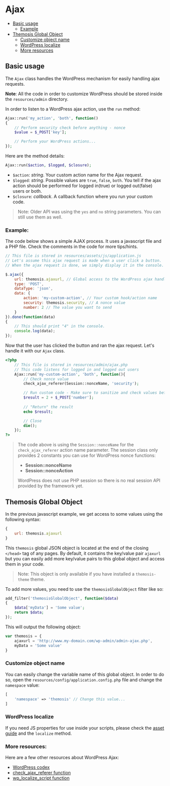 Ajax
====

- [Basic usage](#basic-usage)
	- [Example](#example)
- [Themosis Global Object](#themosis-global-object)
	- [Customize object name](#customize-object-name)
	- [WordPress localize](#wordpress-localize)
	- [More resources](#more-resources)

Basic usage
-----------

The `Ajax` class handles the WordPress mechanism for easily handling ajax requests.

**Note**: All the code in order to customize WordPress should be stored inside the `resources/admin` directory.

In order to listen to a WordPress ajax action, use the `run` method:

```php
Ajax::run('my_action', 'both', function()
{	
    // Perform security check before anything - nonce
    $value = $_POST['key'];

    // Perform your WordPress actions...
});
```

Here are the method details:
```php
Ajax::run($action, $logged, $closure);
```

* `$action`: _string_. Your custom action name for the Ajax request.
* `$logged`: _string_. Possible values are `true`, `false`, `both`. You tell if the ajax action should be performed for logged in(true) or logged out(false) users or both.
* `$closure`: _callback_. A callback function where you run your custom code.

> Note: Older API was using the `yes` and `no` string parameters. You can still use them as well.

### Example:

The code below shows a simple AJAX process. It uses a javascript file and a PHP file. Check the comments in the code for more tips/hints.

```js
// This file is stored in resources/assets/js/application.js
// Let's assume this ajax request is made when a user click a button.
// When the ajax request is done, we simply display it in the console.

$.ajax({
    url: themosis.ajaxurl, // Global access to the WordPress ajax handler file
    type: 'POST',
    dataType: 'json',
    data: {
        action: 'my-custom-action', // Your custom hook/action name
        security: themosis.security, // A nonce value
        number: 2 // The value you want to send
    }
}).done(function(data)
{	
    // This should print "4" in the console.
    console.log(data);
});
```

Now that the user has clicked the button and ran the ajax request. Let's handle it with our `Ajax` class.

```php
<?php
    // This file is stored in resources/admin/ajax.php
    // This code listens for logged in and logged out users
    Ajax::run('my-custom-action', 'both', function(){	
        // Check nonce value
        check_ajax_referer(Session::nonceName, 'security');

        // Run custom code - Make sure to sanitize and check values before
        $result = 2 + $_POST['number'];
		
        // "Return" the result
        echo $result;

        // Close
        die();
    });
?>
```
> The code above is using the `Session::nonceName` for the `check_ajax_referer` action name parameter. The session class only provides 2 constants you can use for WordPress nonce functions:
> 
> - **Session::nonceName**
> - **Session::nonceAction**
> 
> WordPress does not use PHP session so there is no real session API provided by the framework yet.

Themosis Global Object
----------------------

In the previous javascript example, we get access to some values using the following syntax:

```js
{
    url: themosis.ajaxurl
}
```

This `themosis` global JSON object is located at the end of the closing `</head>` tag of any pages. By default, it contains the key/value pair `ajaxurl` but you can easily add more key/value pairs to this global object and access them in your code.

> Note: This object is only available if you have installed a `themosis-theme` theme.

To add more values, you need to use the `themosisGlobalObject` filter like so:

```php
add_filter('themosisGlobalObject', function($data)
{
    $data['myData'] = 'Some value';
    return $data;
});
```

This will output the following object:

```js
var themosis = {
    ajaxurl = 'http://www.my-domain.com/wp-admin/admin-ajax.php',
    myData = 'Some value'
}
```

### Customize object name

You can easily change the variable name of this global object. In order to do so, open the `resources/config/application.config.php` file and change the `namespace` value:

```php
[
    'namespace' => 'themosis' // Change this value...
]
```

### WordPress localize

If you need JS properties for use inside your scripts, please check the [asset guide](http://framework.themosis.com/docs/asset/) and the `localize` method.

### More resources:

Here are a few other resources about WordPress Ajax:

* [WordPress codex](http://codex.wordpress.org/AJAX)
* [check\_ajax\_referer function](https://codex.wordpress.org/Function_Reference/check_ajax_referer)
* [wp\_localize\_script function](http://codex.wordpress.org/Function_Reference/wp_localize_script)